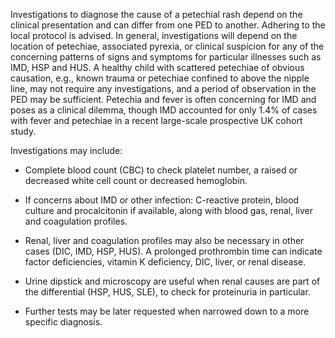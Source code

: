 Investigations to diagnose the cause of a petechial rash depend on the clinical presentation and can differ from one PED to another. Adhering to the local protocol is advised. In general, investigations will depend on the location of petechiae, associated pyrexia, or clinical suspicion for any of the concerning patterns of signs and symptoms for particular illnesses such as IMD, HSP and HUS. A healthy child with scattered petechiae of obvious causation, e.g., known trauma or petechiae confined to above the nipple line, may not require any investigations, and a period of observation in the PED may be sufficient. Petechia and fever is often concerning for IMD and poses as a clinical dilemma, though IMD accounted for only 1.4% of cases with fever and petechiae in a recent large-scale prospective UK cohort study.

Investigations may include:

- Complete blood count (CBC) to check platelet number, a raised or decreased white cell count or decreased hemoglobin.

- If concerns about IMD or other infection: C-reactive protein, blood culture and procalcitonin if available, along with blood gas, renal, liver and coagulation profiles.

- Renal, liver and coagulation profiles may also be necessary in other cases (DIC, IMD, HSP, HUS). A prolonged prothrombin time can indicate factor deficiencies, vitamin K deficiency, DIC, liver, or renal disease.

- Urine dipstick and microscopy are useful when renal causes are part of the differential (HSP, HUS, SLE), to check for proteinuria in particular.

- Further tests may be later requested when narrowed down to a more specific diagnosis.